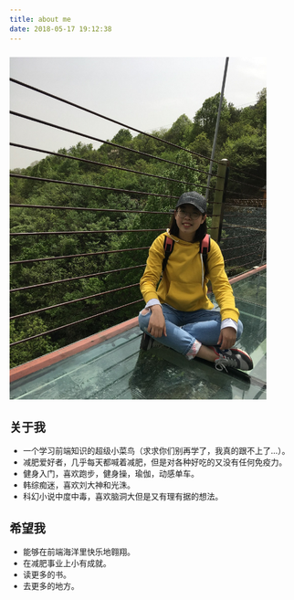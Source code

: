 ```yaml
---
title: about me
date: 2018-05-17 19:12:38
---
```


<img src="../images/about_me.jpg" alt="这是帅气的我" style="height: 600px;margin-top: 10px;">

## 关于我
- 一个学习前端知识的超级小菜鸟（求求你们别再学了，我真的跟不上了...）。
- 减肥爱好者，几乎每天都喊着减肥，但是对各种好吃的又没有任何免疫力。
- 健身入门，喜欢跑步，健身操，瑜伽，动感单车。
- 韩综痴迷，喜欢刘大神和光洙。
- 科幻小说中度中毒，喜欢脑洞大但是又有理有据的想法。

## 希望我
- 能够在前端海洋里快乐地翱翔。
- 在减肥事业上小有成就。
- 读更多的书。
- 去更多的地方。